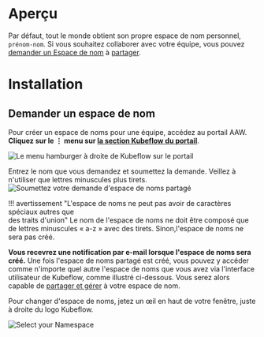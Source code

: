 # Aperçu

Par défaut, tout le monde obtient son propre espace de nom personnel,
`prénom-nom`. Si vous souhaitez collaborer avec votre équipe, vous pouvez
[demander un Espace de nom](./Demander-EspaceDeNom.md) à
[partager](Aperçu.md#share-a-namespace-in-kubeflow).

# Installation

## Demander un espace de nom

Pour créer un espace de noms pour une équipe, accédez au portail AAW. **Cliquez
sur le &#8942; menu sur
[la section Kubeflow du portail](https://kubeflow.aaw.cloud.statcan.ca/#kubeflow)**.

![Le menu hamburger à droite de Kubeflow sur le portail](../images/KubeflowNamespace.PNG)

Entrez le nom que vous demandez et soumettez la demande. Veillez à n'utiliser
que lettres minuscules plus tirets.
![Soumettez votre demande d'espace de noms partagé](../images/KubeflowNamespace2.png)

<!-- prettier-ignore -->
!!! avertissement "L'espace de noms ne peut pas avoir de caractères spéciaux autres que    
    des traits d'union"
    Le nom de l'espace de noms ne doit être composé que de lettres minuscules « a-z » avec des tirets. Sinon,l'espace de noms ne sera pas créé.

**Vous recevrez une notification par e-mail lorsque l'espace de noms sera
créé.** Une fois l'espace de noms partagé est créé, vous pouvez y accéder comme
n'importe quel autre l'espace de noms que vous avez via l'interface utilisateur
de Kubeflow, comme illustré ci-dessous. Vous serez alors capable de
[partager et gérer](Aperçu.md#share-a-namespace-in-kubeflow) à votre espace de
nom.

Pour changer d'espace de noms, jetez un œil en haut de votre fenêtre, juste à
droite du logo Kubeflow.

![Select your Namespace](../images/kubeflow_manage_contributors.png)

